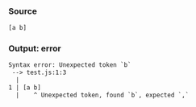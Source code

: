 ### Source
```js parse:expr
[a b]
```

### Output: error
```txt
Syntax error: Unexpected token `b`
 --> test.js:1:3
  |
1 | [a b]
  |    ^ Unexpected token, found `b`, expected `,`
```
